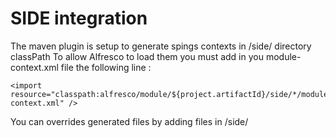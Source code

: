 # SIDE integration

The maven plugin is setup to generate spings contexts in <modulePath>/side/ directory classPath 
To allow Alfresco to load them you must add in you module-context.xml file the following line :

```
<import resource="classpath:alfresco/module/${project.artifactId}/side/*/module-context.xml" />
```

You can overrides generated files by adding files in <modulePath>/side/